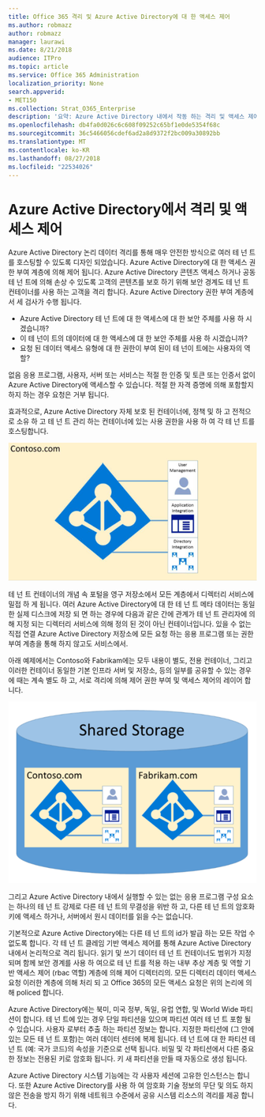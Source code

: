 ```yaml
---
title: Office 365 격리 및 Azure Active Directory에 대 한 액세스 제어
ms.author: robmazz
author: robmazz
manager: laurawi
ms.date: 8/21/2018
audience: ITPro
ms.topic: article
ms.service: Office 365 Administration
localization_priority: None
search.appverid:
- MET150
ms.collection: Strat_O365_Enterprise
description: '요약: Azure Active Directory 내에서 작동 하는 격리 및 액세스 제어 하는 방식입니다.'
ms.openlocfilehash: db4fa0d026c6c608f09252c65bf1e0de5354f68c
ms.sourcegitcommit: 36c5466056cdef6ad2a8d9372f2bc009a30892bb
ms.translationtype: MT
ms.contentlocale: ko-KR
ms.lasthandoff: 08/27/2018
ms.locfileid: "22534026"
---
```

# <a name="isolation-and-access-control-in-azure-active-directory"></a>Azure Active Directory에서 격리 및 액세스 제어

Azure Active Directory 논리 데이터 격리를 통해 매우 안전한 방식으로 여러 테 넌 트를 호스팅할 수 있도록 디자인 되었습니다. Azure Active Directory에 대 한 액세스 권한 부여 계층에 의해 제어 됩니다. Azure Active Directory 콘텐츠 액세스 하거나 공동 테 넌 트에 의해 손상 수 있도록 고객의 콘텐츠를 보호 하기 위해 보안 경계도 테 넌 트 컨테이너를 사용 하는 고객을 격리 합니다. Azure Active Directory 권한 부여 계층에서 세 검사가 수행 됩니다.
- Azure Active Directory 테 넌 트에 대 한 액세스에 대 한 보안 주체를 사용 하 시겠습니까?
- 이 테 넌이 트의 데이터에 대 한 액세스에 대 한 보안 주체를 사용 하 시겠습니까?
- 요청 된 데이터 액세스 유형에 대 한 권한이 부여 된이 테 넌이 트에는 사용자의 역할?

없음 응용 프로그램, 사용자, 서버 또는 서비스는 적절 한 인증 및 토큰 또는 인증서 없이 Azure Active Directory에 액세스할 수 있습니다. 적절 한 자격 증명에 의해 포함할지 하지 하는 경우 요청은 거부 됩니다.

효과적으로, Azure Active Directory 자체 보호 된 컨테이너에, 정책 및 하 고 전적으로 소유 하 고 테 넌 트 관리 하는 컨테이너에 있는 사용 권한을 사용 하 여 각 테 넌 트를 호스팅합니다.
 
![Azure 컨테이너](media/office-365-isolation-azure-container.png)

테 넌 트 컨테이너의 개념 속 포털을 영구 저장소에서 모든 계층에서 디렉터리 서비스에 밀접 하 게 됩니다. 여러 Azure Active Directory에 대 한 테 넌 트 메타 데이터는 동일한 실제 디스크에 저장 되 면 하는 경우에 다음과 같은 간에 관계가 테 넌 트 관리자에 의해 지정 되는 디렉터리 서비스에 의해 정의 된 것이 아닌 컨테이너입니다. 있을 수 없는 직접 연결 Azure Active Directory 저장소에 모든 요청 하는 응용 프로그램 또는 권한 부여 계층을 통해 하지 않고도 서비스에서.

아래 예제에서는 Contoso와 Fabrikam에는 모두 내용이 별도, 전용 컨테이너, 그리고 이러한 컨테이너 동일한 기본 인프라 서버 및 저장소, 등의 일부를 공유할 수 있는 경우에 때는 계속 별도 하 고, 서로 격리에 의해 제어 권한 부여 및 액세스 제어의 레이어 합니다.
 
![Azure 전용된 컨테이너](media/office-365-isolation-azure-dedicated-containers.png)

그리고 Azure Active Directory 내에서 실행할 수 있는 없는 응용 프로그램 구성 요소는 하나의 테 넌 트 강제로 다른 테 넌 트의 무결성을 위반 하 고, 다른 테 넌 트의 암호화 키에 액세스 하거나, 서버에서 원시 데이터를 읽을 수는 없습니다.

기본적으로 Azure Active Directory에는 다른 테 넌 트의 id가 발급 하는 모든 작업 수 없도록 합니다. 각 테 넌 트 클레임 기반 액세스 제어를 통해 Azure Active Directory 내에서 논리적으로 격리 됩니다. 읽기 및 쓰기 데이터 테 넌 트 컨테이너도 범위가 지정 되며 함께 보안 경계를 사용 하 여으로 테 넌 트를 적용 하는 내부 추상 계층 및 역할 기반 액세스 제어 (rbac 역할) 계층에 의해 제어 디렉터리의. 모든 디렉터리 데이터 액세스 요청 이러한 계층에 의해 처리 되 고 Office 365의 모든 액세스 요청은 위의 논리에 의해 policed 합니다.

Azure Active Directory에는 북미, 미국 정부, 독일, 유럽 연합, 및 World Wide 파티션이 합니다. 테 넌 트에 있는 경우 단일 파티션을 있으며 파티션 여러 테 넌 트 포함 될 수 있습니다. 사용자 로부터 추출 하는 파티션 정보는 합니다. 지정한 파티션에 (그 안에 있는 모든 테 넌 트 포함)는 여러 데이터 센터에 복제 됩니다. 테 넌 트에 대 한 파티션 테 넌 트 (예: 국가 코드)의 속성을 기준으로 선택 됩니다. 비밀 및 각 파티션에서 다른 중요 한 정보는 전용된 키로 암호화 됩니다. 키 새 파티션을 만들 때 자동으로 생성 됩니다.

Azure Active Directory 시스템 기능에는 각 사용자 세션에 고유한 인스턴스는 합니다. 또한 Azure Active Directory를 사용 하 여 암호화 기술 정보의 무단 및 의도 하지 않은 전송을 방지 하기 위해 네트워크 수준에서 공유 시스템 리소스의 격리를 제공 합니다.
